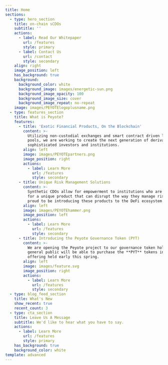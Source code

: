 ```yaml
---
title: Home
sections:
  - type: hero_section
    title: on-chain sCDOs
    subtitle: ''
    actions:
      - label: Read Our Whitepaper
        url: /features
        style: primary
      - label: Contact Us
        url: /contact
        style: secondary
    align: right
    image_position: left
    has_background: true
    background:
      background_color: white
      background_image: images/energetic-sun.png
      background_image_opacity: 100
      background_image_size: cover
      background_image_repeat: no-repeat
    image: images/PEYOTElogoplusname.png
  - type: features_section
    title: What is Peyote?
    features:
      - title: 'Exotic Financial Products, On the Blockchain'
        content: >-
          Utilizing non-custodial exchanges and smart contract driven lending
          pools, we are working to create the next generation of derivatives for
          sophisticated investors and institutions. 
        align: left
        image: images/PEYOTEpartners.png
        image_position: right
        actions:
          - label: Learn More
            url: /features
            style: secondary
      - title: Unique Risk Management Solutions
        content: >-
          Synthetic CDOs allow for empowerment to institutions who are looking
          for a unique product that can disrupt the way they manage risk. We are
          proud to be introducing these products to the DeFi ecosystem.
        align: left
        image: images/PEYOTEhammer.png
        image_position: left
        actions:
          - label: Learn More
            url: /features
            style: secondary
      - title: Introducing the Peyote Governance Token (PYT)
        content: >-
          We are opening the Peyote project to our governance token holders. The
          general public will be able to purchase the **PYT** tokens in an
          offering held early this spring.
        align: left
        image: images/feature.svg
        image_position: right
        actions:
          - label: Learn More
            url: /features
            style: secondary
  - type: blog_feed_section
    title: What's New
    show_recent: true
    recent_count: 3
  - type: cta_section
    title: Leave Us A Message
    subtitle: We'd like to hear what you have to say.
    actions:
      - label: Learn More
        url: /features
        style: primary
    has_background: true
    background_color: white
template: advanced
---
```

